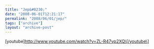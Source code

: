 ```yaml
---
title: "Jep&#8230;"
date: "2008-06-01T12:21:17"
permalink: "2008/06/01/jep/"
tags: ["archive"]
layout: "archive-post"
---
```

\[youtube\]http://www.youtube.com/watch?v=ZL-R47vp2XQ\[/youtube\]
